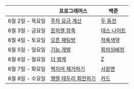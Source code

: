 |                  | 프로그래머스                                                 | 백준                                                 |
| ---------------- | ------------------------------------------------------------ | ---------------------------------------------------- |
| 6월 2일 - 목요일 | [주차 요금 계산](https://programmers.co.kr/learn/courses/30/lessons/92341) | [두 동전](https://www.acmicpc.net/problem/16197)     |
| 6월 3일 - 금요일 | [문자열 압축](https://programmers.co.kr/learn/courses/30/lessons/60057) | [데스 나이트](https://www.acmicpc.net/problem/16948) |
| 6월 4일 - 토요일 | [오픈 채팅방](https://programmers.co.kr/learn/courses/30/lessons/42888) | [적록색약](https://www.acmicpc.net/problem/10026)    |
| 6월 5일 - 일요일 | [기능 개발](https://programmers.co.kr/learn/courses/30/lessons/42586) | [회의실배정](https://www.acmicpc.net/problem/1931)   |
| 6월 6일 - 월요일 | [더 맵게](https://programmers.co.kr/learn/courses/30/lessons/42626) | [Z](https://www.acmicpc.net/problem/1074)            |
| 6월 7일 - 화요일 | [짝지어 제거하기](https://programmers.co.kr/learn/courses/30/lessons/12973) | [사분면](https://www.acmicpc.net/problem/1891)       |
| 6월 8일 - 수요일 | [행렬 테두리 회전하기](https://programmers.co.kr/learn/courses/30/lessons/77485) | [카드](https://www.acmicpc.net/problem/11652)        |

